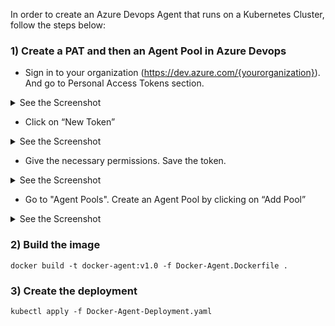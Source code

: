 

In order to create an Azure Devops Agent that runs on a Kubernetes Cluster, follow the steps below:

### 1) Create a PAT and then an Agent Pool in Azure Devops

* Sign in to your organization (https://dev.azure.com/{yourorganization}). And go to Personal Access Tokens section.

<details><summary>See the Screenshot</summary>
<p>

![1_Ly5V2WYCUEmhvy9FqB9vSw](https://user-images.githubusercontent.com/61777390/181875441-4bb0d72b-377d-4bd3-8d51-e36ce6df68df.png)

</p>
</details>

* Click on “New Token”

<details><summary>See the Screenshot</summary>
<p>

![1_Q9c1wl1fSnpWEIV12cP3aQ](https://user-images.githubusercontent.com/61777390/181875455-8f6e2a16-68ab-4228-9c84-346bb7b823aa.png)

</p>
</details>

* Give the necessary permissions. Save the token.

<details><summary>See the Screenshot</summary>
<p>

![1_b72aHVuyGyerZ1RPDIlHoQ](https://user-images.githubusercontent.com/61777390/181875472-4a49a741-9dc5-4dc5-bfb7-ded2227f6be1.png)

</p>
</details>

* Go to "Agent Pools". Create an Agent Pool by clicking on “Add Pool”

<details><summary>See the Screenshot</summary>
<p>
  
![1_OzoOBhA-GWQ95B4L__TNuw](https://user-images.githubusercontent.com/61777390/181875581-cd2de235-8bae-4321-8640-67547e59a254.png)

</p>
</details>

### 2) Build the image

````
docker build -t docker-agent:v1.0 -f Docker-Agent.Dockerfile .
````

### 3) Create the deployment

````
kubectl apply -f Docker-Agent-Deployment.yaml
````

